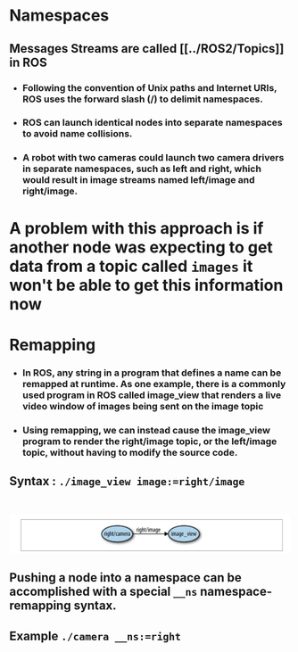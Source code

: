 # Namespaces
## Messages Streams are called [[../ROS2/Topics]] in ROS

- ### Following the convention of Unix paths and Internet URIs, ROS uses the forward slash (/) to delimit namespaces. 
- ### ROS can launch identical nodes into separate namespaces to avoid name collisions.
- ### A robot with two cameras could launch two camera drivers in separate namespaces, such as left and right, which would result in image streams named left/image and right/image.

# A problem with this approach is if another node was expecting to get data from a topic called `images` it won't be able to get this information now

# Remapping

- ### In ROS, any string in a program that defines a name can be remapped at runtime. As one example, there is a commonly used program in ROS called image_view that renders a live video window of images being sent on the image topic
- ### Using remapping, we can instead cause the image_view program to render the right/image topic, or the left/image topic, without having to modify the source code.
## Syntax :  `./image_view image:=right/image` 
<br>

![](<Images/Remapping Diagram.png>)

## Pushing a node into a namespace can be accomplished with a special `__ns` namespace-remapping syntax. 

## Example `./camera __ns:=right`






